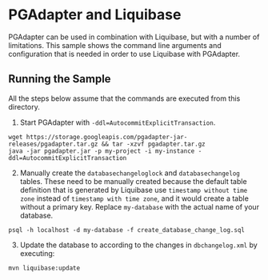 # PGAdapter and Liquibase

PGAdapter can be used in combination with Liquibase, but with a number of limitations. This sample
shows the command line arguments and configuration that is needed in order to use Liquibase with
PGAdapter.

## Running the Sample

All the steps below assume that the commands are executed from this directory.

1. Start PGAdapter with `-ddl=AutocommitExplicitTransaction`.

```shell
wget https://storage.googleapis.com/pgadapter-jar-releases/pgadapter.tar.gz && tar -xzvf pgadapter.tar.gz
java -jar pgadapter.jar -p my-project -i my-instance -ddl=AutocommitExplicitTransaction
```

2. Manually create the `databasechangeloglock` and `databasechangelog` tables. These need to be manually
   created because the default table definition that is generated by Liquibase use `timestamp without time zone`
   instead of `timestamp with time zone`, and it would create a table without a primary key.
   Replace `my-database` with the actual name of your database.

```shell
psql -h localhost -d my-database -f create_database_change_log.sql
```

3. Update the database to according to the changes in `dbchangelog.xml` by executing:

```shell
mvn liquibase:update
```


